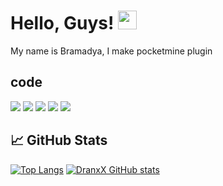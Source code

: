 <!-- More info, tips and tricks for making GitHub Profile README can be found in my article at https://towardsdatascience.com/build-a-stunning-readme-for-your-github-profile-9b80434fe5d7 -->
# Hello, Guys! <img src="https://raw.githubusercontent.com/MartinHeinz/MartinHeinz/master/wave.gif" width="30px">

My name is Bramadya, I make pocketmine plugin

## code
![](https://img.shields.io/badge/code-C-informational?style=flat&logo=c&logoColor=white&color=2bbc8a)
![](https://img.shields.io/badge/Code-Python-informational?style=flat&logo=python&logoColor=white&color=2bbc8a)
![](https://img.shields.io/badge/Code-JavaScript-informational?style=flat&logo=javascript&logoColor=white&color=2bbc8a)
![](https://img.shields.io/badge/Code-php-informational?style=flat&logo=php&logoColor=white&color=2bbc8a)
![](https://img.shields.io/badge/code-html-informational?style=flat&logo=html&logoColor=white&color=2bbc8a)

## &#x1f4c8; GitHub Stats


<!-- Resources -->
<!-- Icons: https://simpleicons.org/ -->
<!-- GitHub Stats: https://github.com/anuraghazra/github-readme-stats -->
<!-- Emojis: https://emojipedia.org/emoji/ -->
<!-- HTML Emojis: https://www.fileformat.info/index.htm -->
<!-- Shields: https://shields.io/ -->
<!-- Awesome GitHub Profile README: https://github.com/abhisheknaiidu/awesome-github-profile-readme -->

[![Top Langs](https://github-readme-stats.vercel.app/api/top-langs/?username=BramadyaFKS&layout=compact)](https://github.com/BramadyaFKS/github-readme-stats)
[![DranxX GitHub stats](https://github-readme-stats.vercel.app/api?username=BramadyaFKS)](https://github.com/BramadyaFKS/github-readme-stats)
